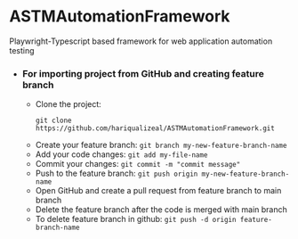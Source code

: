 # ASTMAutomationFramework
Playwright-Typescript based framework for web application automation testing
- ### For importing project from GitHub and creating feature branch
  - Clone the project:
    ````
    git clone https://github.com/hariqualizeal/ASTMAutomationFramework.git
    ````
  - Create your feature branch: `git branch my-new-feature-branch-name`
  - Add your code changes: `git add my-file-name`
  - Commit your changes: `git commit -m "commit message"`
  - Push to the feature branch: `git push origin my-new-feature-branch-name`
  - Open GitHub and create a pull request from feature branch to main branch
  - Delete the feature branch after the code is merged with main branch
  - To delete feature branch in github: `git push -d origin feature-branch-name`